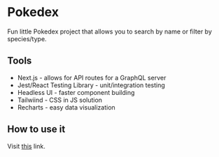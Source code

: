 # Pokedex

Fun little Pokedex project that allows you to search by name or filter by species/type.

## Tools

* Next.js - allows for API routes for a GraphQL server
* Jest/React Testing Library - unit/integration testing
* Headless UI - faster component building
* Tailwiind - CSS in JS solution
* Recharts - easy data visualization

## How to use it

Visit [this](https://pokedex-zeta-sage.vercel.app/) link.

